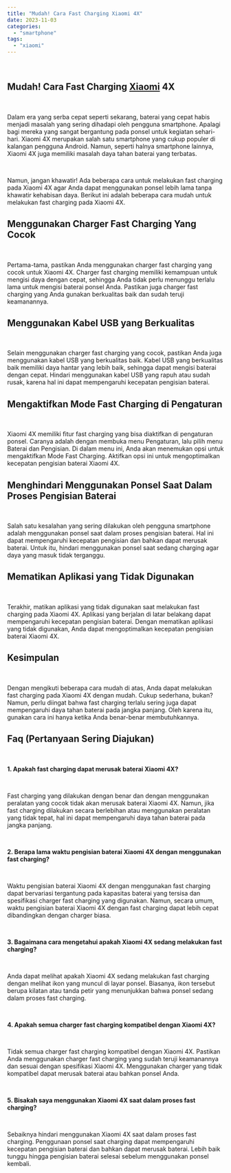 ```yaml
---
title: "Mudah! Cara Fast Charging Xiaomi 4X"
date: 2023-11-03
categories: 
  - "smartphone"
tags: 
  - "xiaomi"
---
```


 

## Mudah! Cara Fast Charging [Xiaomi](https://ajiekusumadhany.com/gadget/smartphone/xiaomi/) 4X

 

Dalam era yang serba cepat seperti sekarang, baterai yang cepat habis menjadi masalah yang sering dihadapi oleh pengguna smartphone. Apalagi bagi mereka yang sangat bergantung pada ponsel untuk kegiatan sehari-hari. Xiaomi 4X merupakan salah satu smartphone yang cukup populer di kalangan pengguna Android. Namun, seperti halnya smartphone lainnya, Xiaomi 4X juga memiliki masalah daya tahan baterai yang terbatas.

 

Namun, jangan khawatir! Ada beberapa cara untuk melakukan fast charging pada Xiaomi 4X agar Anda dapat menggunakan ponsel lebih lama tanpa khawatir kehabisan daya. Berikut ini adalah beberapa cara mudah untuk melakukan fast charging pada Xiaomi 4X.

## Menggunakan Charger Fast Charging Yang Cocok

 

Pertama-tama, pastikan Anda menggunakan charger fast charging yang cocok untuk Xiaomi 4X. Charger fast charging memiliki kemampuan untuk mengisi daya dengan cepat, sehingga Anda tidak perlu menunggu terlalu lama untuk mengisi baterai ponsel Anda. Pastikan juga charger fast charging yang Anda gunakan berkualitas baik dan sudah teruji keamanannya.

## Menggunakan Kabel USB yang Berkualitas

 

Selain menggunakan charger fast charging yang cocok, pastikan Anda juga menggunakan kabel USB yang berkualitas baik. Kabel USB yang berkualitas baik memiliki daya hantar yang lebih baik, sehingga dapat mengisi baterai dengan cepat. Hindari menggunakan kabel USB yang rapuh atau sudah rusak, karena hal ini dapat mempengaruhi kecepatan pengisian baterai.

## Mengaktifkan Mode Fast Charging di Pengaturan

 

Xiaomi 4X memiliki fitur fast charging yang bisa diaktifkan di pengaturan ponsel. Caranya adalah dengan membuka menu Pengaturan, lalu pilih menu Baterai dan Pengisian. Di dalam menu ini, Anda akan menemukan opsi untuk mengaktifkan Mode Fast Charging. Aktifkan opsi ini untuk mengoptimalkan kecepatan pengisian baterai Xiaomi 4X.

## Menghindari Menggunakan Ponsel Saat Dalam Proses Pengisian Baterai

 

Salah satu kesalahan yang sering dilakukan oleh pengguna smartphone adalah menggunakan ponsel saat dalam proses pengisian baterai. Hal ini dapat mempengaruhi kecepatan pengisian dan bahkan dapat merusak baterai. Untuk itu, hindari menggunakan ponsel saat sedang charging agar daya yang masuk tidak terganggu.

## Mematikan Aplikasi yang Tidak Digunakan

 

Terakhir, matikan aplikasi yang tidak digunakan saat melakukan fast charging pada Xiaomi 4X. Aplikasi yang berjalan di latar belakang dapat mempengaruhi kecepatan pengisian baterai. Dengan mematikan aplikasi yang tidak digunakan, Anda dapat mengoptimalkan kecepatan pengisian baterai Xiaomi 4X.

## Kesimpulan

 

Dengan mengikuti beberapa cara mudah di atas, Anda dapat melakukan fast charging pada Xiaomi 4X dengan mudah. Cukup sederhana, bukan? Namun, perlu diingat bahwa fast charging terlalu sering juga dapat mempengaruhi daya tahan baterai pada jangka panjang. Oleh karena itu, gunakan cara ini hanya ketika Anda benar-benar membutuhkannya.

## Faq (Pertanyaan Sering Diajukan)

 

**1\. Apakah fast charging dapat merusak baterai Xiaomi 4X?**

 

Fast charging yang dilakukan dengan benar dan dengan menggunakan peralatan yang cocok tidak akan merusak baterai Xiaomi 4X. Namun, jika fast charging dilakukan secara berlebihan atau menggunakan peralatan yang tidak tepat, hal ini dapat mempengaruhi daya tahan baterai pada jangka panjang.

 

**2\. Berapa lama waktu pengisian baterai Xiaomi 4X dengan menggunakan fast charging?**

 

Waktu pengisian baterai Xiaomi 4X dengan menggunakan fast charging dapat bervariasi tergantung pada kapasitas baterai yang tersisa dan spesifikasi charger fast charging yang digunakan. Namun, secara umum, waktu pengisian baterai Xiaomi 4X dengan fast charging dapat lebih cepat dibandingkan dengan charger biasa.

 

**3\. Bagaimana cara mengetahui apakah Xiaomi 4X sedang melakukan fast charging?**

 

Anda dapat melihat apakah Xiaomi 4X sedang melakukan fast charging dengan melihat ikon yang muncul di layar ponsel. Biasanya, ikon tersebut berupa kilatan atau tanda petir yang menunjukkan bahwa ponsel sedang dalam proses fast charging.

 

**4\. Apakah semua charger fast charging kompatibel dengan Xiaomi 4X?**

 

Tidak semua charger fast charging kompatibel dengan Xiaomi 4X. Pastikan Anda menggunakan charger fast charging yang sudah teruji keamanannya dan sesuai dengan spesifikasi Xiaomi 4X. Menggunakan charger yang tidak kompatibel dapat merusak baterai atau bahkan ponsel Anda.

 

**5\. Bisakah saya menggunakan Xiaomi 4X saat dalam proses fast charging?**

 

Sebaiknya hindari menggunakan Xiaomi 4X saat dalam proses fast charging. Penggunaan ponsel saat charging dapat mempengaruhi kecepatan pengisian baterai dan bahkan dapat merusak baterai. Lebih baik tunggu hingga pengisian baterai selesai sebelum menggunakan ponsel kembali.
